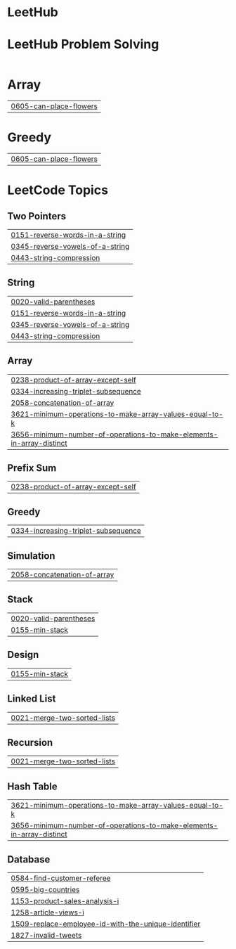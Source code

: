 # LeetHub

#


# LeetHub Problem Solving
|  |
| ------- |
# Array
|  |
| ------- |
| [0605-can-place-flowers](https://github.com/OwaliShawon/LeetHub/tree/master/0605-can-place-flowers) |
# Greedy
|  |
| ------- |
| [0605-can-place-flowers](https://github.com/OwaliShawon/LeetHub/tree/master/0605-can-place-flowers) |
<!---LeetCode Topics Start-->
# LeetCode Topics
## Two Pointers
|  |
| ------- |
| [0151-reverse-words-in-a-string](https://github.com/OwaliShawon/LeetHub/tree/master/0151-reverse-words-in-a-string) |
| [0345-reverse-vowels-of-a-string](https://github.com/OwaliShawon/LeetHub/tree/master/0345-reverse-vowels-of-a-string) |
| [0443-string-compression](https://github.com/OwaliShawon/LeetHub/tree/master/0443-string-compression) |
## String
|  |
| ------- |
| [0020-valid-parentheses](https://github.com/OwaliShawon/LeetHub/tree/master/0020-valid-parentheses) |
| [0151-reverse-words-in-a-string](https://github.com/OwaliShawon/LeetHub/tree/master/0151-reverse-words-in-a-string) |
| [0345-reverse-vowels-of-a-string](https://github.com/OwaliShawon/LeetHub/tree/master/0345-reverse-vowels-of-a-string) |
| [0443-string-compression](https://github.com/OwaliShawon/LeetHub/tree/master/0443-string-compression) |
## Array
|  |
| ------- |
| [0238-product-of-array-except-self](https://github.com/OwaliShawon/LeetHub/tree/master/0238-product-of-array-except-self) |
| [0334-increasing-triplet-subsequence](https://github.com/OwaliShawon/LeetHub/tree/master/0334-increasing-triplet-subsequence) |
| [2058-concatenation-of-array](https://github.com/OwaliShawon/LeetHub/tree/master/2058-concatenation-of-array) |
| [3621-minimum-operations-to-make-array-values-equal-to-k](https://github.com/OwaliShawon/LeetHub/tree/master/3621-minimum-operations-to-make-array-values-equal-to-k) |
| [3656-minimum-number-of-operations-to-make-elements-in-array-distinct](https://github.com/OwaliShawon/LeetHub/tree/master/3656-minimum-number-of-operations-to-make-elements-in-array-distinct) |
## Prefix Sum
|  |
| ------- |
| [0238-product-of-array-except-self](https://github.com/OwaliShawon/LeetHub/tree/master/0238-product-of-array-except-self) |
## Greedy
|  |
| ------- |
| [0334-increasing-triplet-subsequence](https://github.com/OwaliShawon/LeetHub/tree/master/0334-increasing-triplet-subsequence) |
## Simulation
|  |
| ------- |
| [2058-concatenation-of-array](https://github.com/OwaliShawon/LeetHub/tree/master/2058-concatenation-of-array) |
## Stack
|  |
| ------- |
| [0020-valid-parentheses](https://github.com/OwaliShawon/LeetHub/tree/master/0020-valid-parentheses) |
| [0155-min-stack](https://github.com/OwaliShawon/LeetHub/tree/master/0155-min-stack) |
## Design
|  |
| ------- |
| [0155-min-stack](https://github.com/OwaliShawon/LeetHub/tree/master/0155-min-stack) |
## Linked List
|  |
| ------- |
| [0021-merge-two-sorted-lists](https://github.com/OwaliShawon/LeetHub/tree/master/0021-merge-two-sorted-lists) |
## Recursion
|  |
| ------- |
| [0021-merge-two-sorted-lists](https://github.com/OwaliShawon/LeetHub/tree/master/0021-merge-two-sorted-lists) |
## Hash Table
|  |
| ------- |
| [3621-minimum-operations-to-make-array-values-equal-to-k](https://github.com/OwaliShawon/LeetHub/tree/master/3621-minimum-operations-to-make-array-values-equal-to-k) |
| [3656-minimum-number-of-operations-to-make-elements-in-array-distinct](https://github.com/OwaliShawon/LeetHub/tree/master/3656-minimum-number-of-operations-to-make-elements-in-array-distinct) |
## Database
|  |
| ------- |
| [0584-find-customer-referee](https://github.com/OwaliShawon/LeetHub/tree/master/0584-find-customer-referee) |
| [0595-big-countries](https://github.com/OwaliShawon/LeetHub/tree/master/0595-big-countries) |
| [1153-product-sales-analysis-i](https://github.com/OwaliShawon/LeetHub/tree/master/1153-product-sales-analysis-i) |
| [1258-article-views-i](https://github.com/OwaliShawon/LeetHub/tree/master/1258-article-views-i) |
| [1509-replace-employee-id-with-the-unique-identifier](https://github.com/OwaliShawon/LeetHub/tree/master/1509-replace-employee-id-with-the-unique-identifier) |
| [1827-invalid-tweets](https://github.com/OwaliShawon/LeetHub/tree/master/1827-invalid-tweets) |
<!---LeetCode Topics End-->